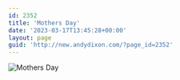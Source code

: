 ```yaml
---
id: 2352
title: 'Mothers Day'
date: '2023-03-17T13:45:28+00:00'
layout: page
guid: 'http://new.andydixon.com/?page_id=2352'
---
```


![Mothers Day](https://i0.wp.com/assets.g8x2.ldn.idrivee2-23.com/posters/Mothers%20Day%2001.jpg?w=1200&ssl=1 "Mothers Day")